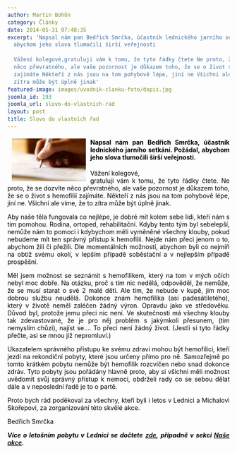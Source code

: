```yaml
---
author: Martin Bohůn
category: Články
date: 2014-05-31 07:48:35
excerpt: 'Napsal nám pan Bedřich Smrčka, účastník lednického jarního setkání Požádal,
  abychom jeho slova tlumočili širší veřejnosti

  Vážení kolegové,gratuluji vám k tomu, že tyto řádky čtete Ne proto, že se dozvíte
  něco převratného, ale vaše pozornost je důkazem toho, že se o život s hemofilií
  zajímáte Někteří z nás jsou na tom pohybově lépe, jiní ne Všichni ale víme, že to
  zítra může být úplně jinak'
featured-image: images/uvodnik-clanku-foto/dopis.jpg
joomla_id: 193
joomla_url: slovo-do-vlastnich-rad
layout: post
title: Slovo do vlastních řad
---
```


<h4 style="text-align: justify;"><img src="images/uvodnik-clanku-foto/dopis.jpg" border="0" width="168" height="97" style="float: left; margin-left: 10px; margin-right: 10px;" /><span style="color: #000000;">Napsal nám pan Bedřich Smrčka, účastník lednického jarního setkání. Požádal, abychom jeho slova tlumočili širší veřejnosti.</span></h4>
<p style="text-align: justify;"><span style="color: #000000;">Vážení kolegové,</span><br /><span style="text-align: justify; color: #000000;">gratuluji vám k tomu, že tyto řádky čtete. Ne proto, že se dozvíte něco převratného, ale vaše pozornost je důkazem toho, že se o život s hemofilií zajímáte. Někteří z nás jsou na tom pohybově lépe, jiní ne. Všichni ale víme, že to zítra může být úplně jinak.</span></p>

<p style="text-align: justify;"><span style="color: #000000;">Aby naše těla fungovala co nejlépe, je dobré mít kolem sebe lidi, kteří nám s tím pomohou. Rodina, ortoped, rehabilitační. Kdyby tento tým byl sebelepší, nemůže nám to pomoci i kdybychom měli vyměněné všechny klouby, pokud nebudeme mít ten správný přístup k hemofilii. Nejde nám přeci jenom o to, abychom žili či přežili. Dle momentálních možností, abychom byli co nejmíň na obtíž svému okolí, v lepším případě soběstační a v nejlepším případě prospěšní.</span></p>
<p style="text-align: justify;"><span style="color: #000000;">Měl jsem možnost se seznámit s hemofilikem, který na tom v mých očích nebyl moc dobře. Na otázku, proč s tím nic nedělá, odpověděl, že nemůže, že se musí starat o své 2 malé děti. Ale tím, že nebude v kupě, jim moc dobrou službu neudělá. Dokonce znám hemofilika (asi padesátiletého), který v životě neměl zaléčen žádný výron. Opravdu jako ve středověku. Důvod byl, protože jemu přeci nic není. Ve skutečnosti má všechny klouby tak zdevastované, že je pro něj problém s jakýmkoli přesunem, (tím nemyslím chůzi), najíst se…. To přeci není žádný život. (Jestli si tyto řádky přečte, asi se mnou již nepromluví.)</span></p>
<p style="text-align: justify;"><span style="color: #000000;">Ukazatelem správného přístupu ke svému zdraví mohou být hemofilici, kteří jezdí na rekondiční pobyty, které jsou určeny přímo pro ně. Samozřejmě po tomto krátkém pobytu nemůže být hemofilik rozcvičen nebo snad dokonce zdráv. Tyto pobyty jsou pořádány hlavně proto, aby si všichni měli možnost uvědomit svůj správný přístup k nemoci, obdrželi rady co se sebou dělat dále a v neposlední řadě je to o partě.</span></p>
<p style="text-align: justify;"><span style="color: #000000;">Proto bych rád poděkoval za všechny, kteří byli i letos v Lednici a Michalovi Skořepovi, za zorganizování této skvělé akce.</span></p>
<p style="text-align: justify;"><span style="color: #000000;">Bedřich Smrčka</span></p>
<p style="text-align: justify;"><span style="color: #000000;"><strong><em>Více o letošním pobytu v Lednici se dočtete</em></strong> <strong><em><a href="index.php/cs/akce-seznam/13-akce2/188-mame-za-sebou-dalsi-lednici" target="_blank" title="Máme za sebou další Lednici">zde</a>,</em> <em>případně v sekci <a href="index.php/cs/akce-seznam" target="_blank" title="Naše akce">Naše akce</a>.</em><br /></strong></span></p>
